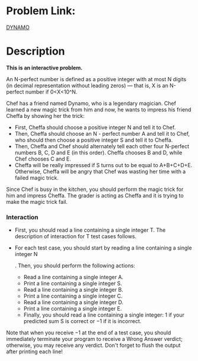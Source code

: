 # Problem Link:

[DYNAMO](https://www.codechef.com/JAN20B/problems/DYNAMO/)

# Description

**This is an interactive problem.**

An N-perfect number is defined as a positive integer with at most N digits (in decimal representation without leading zeros) ― that is, X is an N-perfect number if 0<X<10^N.

Chef has a friend named Dynamo, who is a legendary magician. Chef learned a new magic trick from him and now, he wants to impress his friend Cheffa by showing her the trick:

- First, Cheffa should choose a positive integer N and tell it to Chef.
- Then, Cheffa should choose an N - perfect number A and tell it to Chef, who should then choose a positive integer S and tell it to Cheffa.
- Then, Cheffa and Chef should alternately tell each other four N-perfect numbers B, C, D and E (in this order). Cheffa chooses B and D, while Chef chooses C and E.
- Cheffa will be really impressed if S turns out to be equal to A+B+C+D+E. Otherwise, Cheffa will be angry that Chef was wasting her time with a failed magic trick.

Since Chef is busy in the kitchen, you should perform the magic trick for him and impress Cheffa. The grader is acting as Cheffa and it is trying to make the magic trick fail.

### Interaction

- First, you should read a line containing a single integer T. The description of interaction for T test cases follows.

- For each test case, you should start by reading a line containing a single integer N

  . Then, you should perform the following actions:

  - Read a line containing a single integer A.
  - Print a line containing a single integer S.
  - Read a line containing a single integer B.
  - Print a line containing a single integer C.
  - Read a line containing a single integer D.
  - Print a line containing a single integer E.
  - Finally, you should read a line containing a single integer: 1 if your predicted sum S is correct or −1 if it is incorrect.

Note that when you receive −1 at the end of a test case, you should immediately terminate your program to receive a Wrong Answer verdict; otherwise, you may receive any verdict. Don't forget to flush the output after printing each line!


